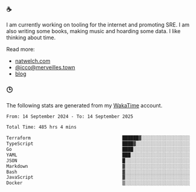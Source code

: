 ### ☕

I am currently working on tooling for the internet and promoting SRE. I am also writing some books, making music and hoarding some data. I like thinking about time.

Read more:

 - [natwelch.com](https://natwelch.com)
 - [@icco@merveilles.town](https://merveilles.town/@icco)
 - [blog](https://writing.natwelch.com)

### 🕒

The following stats are generated from my [WakaTime](https://wakatime.com/@icco) account.

<!--START_SECTION:waka-->

```txt
From: 14 September 2024 - To: 14 September 2025

Total Time: 485 hrs 4 mins

Terraform                                  ██████▓░░░░░░░░░░░░░░░░░░   26.82 %
TypeScript                                 ████▓░░░░░░░░░░░░░░░░░░░░   19.30 %
Go                                         ████░░░░░░░░░░░░░░░░░░░░░   16.34 %
YAML                                       ███░░░░░░░░░░░░░░░░░░░░░░   11.67 %
JSON                                       █░░░░░░░░░░░░░░░░░░░░░░░░   04.11 %
Markdown                                   ▓░░░░░░░░░░░░░░░░░░░░░░░░   02.96 %
Bash                                       ▓░░░░░░░░░░░░░░░░░░░░░░░░   02.86 %
JavaScript                                 ▓░░░░░░░░░░░░░░░░░░░░░░░░   02.05 %
Docker                                     ▒░░░░░░░░░░░░░░░░░░░░░░░░   01.75 %
```

<!--END_SECTION:waka-->
